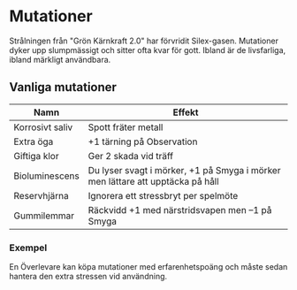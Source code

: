 # Mutationer

Strålningen från "Grön Kärnkraft 2.0" har förvridit Silex-gasen. Mutationer dyker upp slumpmässigt och sitter ofta kvar för gott. Ibland är de livsfarliga, ibland märkligt användbara.

## Vanliga mutationer

| Namn | Effekt |
|------|-------|
| Korrosivt saliv | Spott fräter metall |
| Extra öga | +1 tärning på Observation |
| Giftiga klor | Ger 2 skada vid träff |
| Bioluminescens | Du lyser svagt i mörker, +1 på Smyga i mörker men lättare att upptäcka på håll |
| Reservhjärna | Ignorera ett stressbryt per spelmöte |
| Gummilemmar | Räckvidd +1 med närstridsvapen men –1 på Smyga |

### Exempel

En Överlevare kan köpa mutationer med erfarenhetspoäng och måste sedan hantera den extra stressen vid användning.
